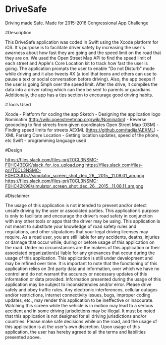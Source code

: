 # DriveSafe

Driving made Safe. Made for 2015-2016 Congressional App Challenge

#Description

This DriveSafe application was coded in Swift using the Xcode platform for iOS.
It's purpose is to facilitate driver safety by increasing the user's awarness about how fast they are going and the speed limit on the road that they are on. We used the Open Street Map API to find the speed limit of each street and Apple's Core Location kit to track how fast the user is going. The application prompts the user to enable "Do not Disturb" mode while driving and it also tweets #X (a tool that teens and others can use to pause a text or social conversation before driving). Also, the app beeps if the user is going 5mph over the speed limit. After the drive, it compiles the data into a driver rating which can then be sent to parents or guardians. 
Additionaly, the app has a tips section to encourage good driving habits.

#Tools Used

Xcode - Platform for coding the app
Sketch - Designing the application logo
Nominatim (http://wiki.openstreetmap.org/wiki/Nominatim) - Reverse geocoding to find streets from given coordinates
Open Street Map (OSM) - Finding speed limits for streets
AEXML (https://github.com/tadija/AEXML) - XML Parsing
Core Location - Getting location updates, speed of the phone, etc
Swift - programming language used

#Design

https://files.slack.com/files-pri/T0CL3NSMC-F0HC43EGK/slack_for_ios_upload.png
https://files.slack.com/files-pri/T0CL3NSMC-F0HC3JU57/simulator_screen_shot_dec_26__2015__11.08.01_am.png
https://files.slack.com/files-pri/T0CL3NSMC-F0HC42K98/simulator_screen_shot_dec_26__2015__11.08.11_am.png


#Disclaimer

The usage of this application is not intended to prevent and/or detect unsafe driving by the user or associated parties. This application’s purpose is only to facilitate and encourage the driver’s road safety in conjunction with any other tools or apps that the driver may be using. This application is not meant to substitute your knowledge of road safety rules and regulations, and other stipulations that your legal driving licenses may require. As a road user, you are still liable for any accidents, deaths, injuries or damage that occur while, during or before usage of this application on the road. Under no circumstances are the makers of this application or their associated organization(s) liable for any grievances that occur during the usage of this application. This application is still under development and may be refined over time. It is important to note that the functioning of this application relies on 3rd party data and information, over which we have no control and do not warrant the accuracy or necessary updates of this information or data provided. Information presented during the usage of this application may be subject to inconsistencies and/or error. Please drive safely and obey traffic rules. Any electronic interferences, cellular outages and/or restrictions, internet connectivity issues, bugs, improper coding updates, etc., may render this application to be ineffective or inaccurate. Watching this screen while the vehicle is in motion may lead to a serious accident and in some driving jurisdictions may be illegal. It must be noted that this application is not designed for all driving jurisdictions and/or countries. Please make safe decisions while on the road, and the usage of this application is at the user's own discretion. Upon usage of this application, the user has hereby agreed to all the terms and liabilities presented above.

